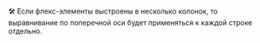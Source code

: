 ---
---

🛠 Если флекс-элементы выстроены в несколько колонок, то выравнивание по поперечной оси будет применяться к каждой строке отдельно.
